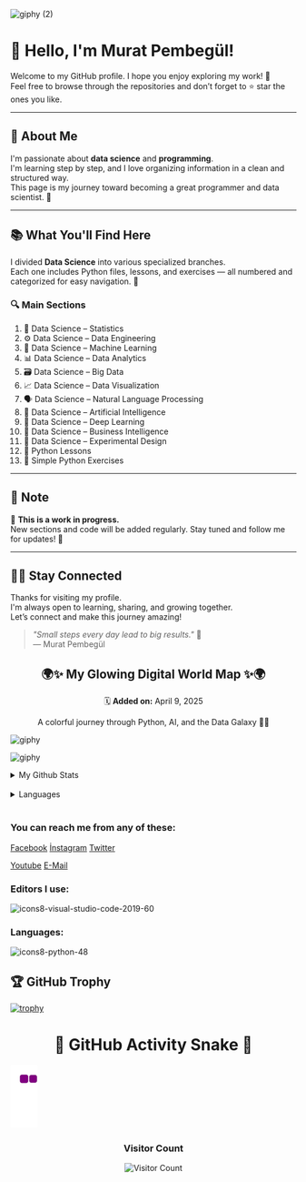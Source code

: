 ![giphy (2)](https://user-images.githubusercontent.com/121448902/210799922-fa0568be-788b-4abb-a648-7da4436a12b8.gif)


# 👋 Hello, I'm Murat Pembegül!

Welcome to my GitHub profile. I hope you enjoy exploring my work! 🌟  
Feel free to browse through the repositories and don’t forget to ⭐ star the ones you like.

---

## 🧠 About Me

I'm passionate about **data science** and **programming**.  
I'm learning step by step, and I love organizing information in a clean and structured way.  
This page is my journey toward becoming a great programmer and data scientist. 🚀

---

## 📚 What You'll Find Here

I divided **Data Science** into various specialized branches.  
Each one includes Python files, lessons, and exercises — all numbered and categorized for easy navigation. 🔢

### 🔍 Main Sections

1. 🧮 Data Science – Statistics  
2. ⚙️ Data Science – Data Engineering  
3. 🤖 Data Science – Machine Learning  
4. 📊 Data Science – Data Analytics  
5. 🗃️ Data Science – Big Data  
6. 📈 Data Science – Data Visualization  
7. 🗣️ Data Science – Natural Language Processing  
8. 🧠 Data Science – Artificial Intelligence  
9. 🧬 Data Science – Deep Learning  
10. 💼 Data Science – Business Intelligence  
11. 🧪 Data Science – Experimental Design  
12. 🐍 Python Lessons  
13. 🧸 Simple Python Exercises  

---

## 📝 Note

🚧 **This is a work in progress.**  
New sections and code will be added regularly. Stay tuned and follow me for updates! 🌱

---

## 🙋‍♂️ Stay Connected

Thanks for visiting my profile.  
I'm always open to learning, sharing, and growing together.  
Let’s connect and make this journey amazing!

> *"Small steps every day lead to big results."* 💚  
— Murat Pembegül



<h2 align="center">🌍✨ My Glowing Digital World Map ✨🌍</h2>
<p align="center">🗓️ <strong>Added on:</strong> April 9, 2025</p>
<p align="center">A colorful journey through Python, AI, and the Data Galaxy 🚀💚</p>



  ![giphy](https://media0.giphy.com/media/v1.Y2lkPTc5MGI3NjExOHI4M3pwbHNwNTM4Znd6MnAyczBqbDg0bGJ3OWt3bWNzcXdlMnBxMiZlcD12MV9pbnRlcm5hbF9naWZfYnlfaWQmY3Q9Zw/uAL7rcm0zPKH85AVv6/giphy.gif)


  ![giphy](https://media3.giphy.com/media/v1.Y2lkPTc5MGI3NjExbXY1OHNxYXM5d2xtdGVtY3lsdGFvbDBrZnd2djk4eHZpNTFoZWV0aiZlcD12MV9pbnRlcm5hbF9naWZfYnlfaWQmY3Q9Zw/3ZIKbOOizB2JY5T3Hv/giphy.gif)


                                                  





 <details>
<summary> My Github Stats</summary> 
 <img src="https://github-readme-stats.vercel.app/api?username=MuratPembegul&theme=radical">
</details><br>

 <details>
<summary> Languages </summary>
 <img src="https://github-readme-stats.vercel.app/api/top-langs/?username=MuratPembegul&theme=radical">
</details><br>
 
### You can reach me from any of these: <br>
[Facebook](https://www.facebook.com/murat.pembegul.14) [İnstagram](https://www.instagram.com/m_42pembegul) [Twitter](https://twitter.com/murat_pembegul) 

[Youtube](https://www.youtube.com/channel/UCThQmrdmK2Ad6euvBN1Yh7Q) [E-Mail](https://mpembegul15@gmail.com)
 


 
### Editors I use:
 ![icons8-visual-studio-code-2019-60](https://user-images.githubusercontent.com/121448902/211033361-2da93c6f-b9a1-4401-ba31-12f99082a2f0.png)


  ### Languages: 

![icons8-python-48](https://user-images.githubusercontent.com/121448902/210796568-f035cee5-dc1e-4655-b12c-790bcdd05565.png)

## 🏆 GitHub Trophy

[![trophy](https://github-profile-trophy.vercel.app/?username=MuratPembegul&theme=onedark&rank=SSS,AAA,AA,A,B)](https://github.com/ryo-ma/github-profile-trophy)

<h1 align="center">🐍 GitHub Activity Snake 🐍</h1>

![snake gif](https://raw.githubusercontent.com/MuratPembegul/MuratPembegul/output/github-contribution-grid-snake.gif)


  <h3 align="center">  Visitor Count </h3>

<p align="center">
  <img src="https://profile-counter.glitch.me/MuratPembegul/count.svg" alt="Visitor Count" />
</p>





  










